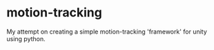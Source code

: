 # motion-tracking
 
My attempt on creating a simple motion-tracking 'framework' for unity using python.